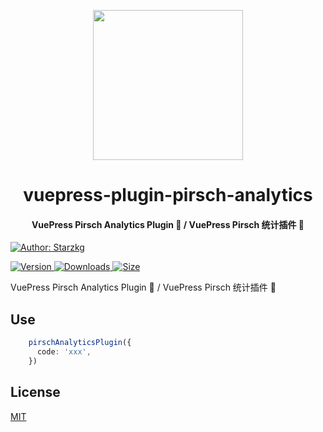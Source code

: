 <!-- markdownlint-disable -->
<p align="center">
  <img width="240" src="https://vuepress-star.shentuzhigang.cn/images/hero.png" style="text-align: center;"/>
</p>
<h1 align="center">vuepress-plugin-pirsch-analytics</h1>
<h4 align="center">VuePress Pirsch Analytics Plugin 📄 / VuePress Pirsch 统计插件 📄</h4>

[![Author: Starzkg](https://img.shields.io/badge/Author-Starzkg-blue.svg?style=for-the-badge)](https://shentuzhigang.cn)

<!-- markdownlint-restore -->

[![Version](https://img.shields.io/npm/v/@starzkg/vuepress-plugin-pirsch-analytics.svg?style=flat-square&logo=npm) ![Downloads](https://img.shields.io/npm/dm/@starzkg/vuepress-plugin-pirsch-analytics.svg?style=flat-square&logo=npm) ![Size](https://img.shields.io/bundlephobia/min/@starzkg/vuepress-plugin-pirsch-analytics?style=flat-square&logo=npm)](https://www.npmjs.com/package/@starzkg/vuepress-plugin-pirsch-analytics)

VuePress Pirsch Analytics Plugin 📄 / VuePress Pirsch 统计插件 📄

## Use
```typescript
    pirschAnalyticsPlugin({
      code: 'xxx',
    })
```

## License

[MIT](https://github.com/vuepress-star/vuepress-plugin-baidu-analytics/blob/main/LICENSE)
